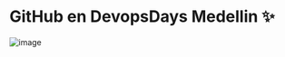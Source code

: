 # GitHub en DevopsDays Medellin ✨

![image](https://user-images.githubusercontent.com/20666190/234706981-26f6384d-32fe-47cf-b78d-23e52cff66cd.png)
